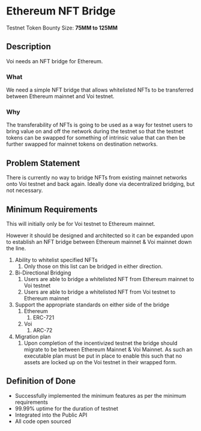 # Ethereum NFT Bridge

Testnet Token Bounty Size: **75MM to 125MM**

## Description

Voi needs an NFT bridge for Ethereum.

### What

We need a simple NFT bridge that allows whitelisted NFTs to be transferred between Ethereum mainnet and Voi testnet. 

### Why

The transferability of NFTs is going to be used as a way for testnet users to bring value on and off the network during the testnet so that the testnet tokens can be swapped for something of intrinsic value that can then be further swapped for mainnet tokens on destination networks. 

## Problem Statement

There is currently no way to bridge NFTs from existing mainnet networks onto Voi testnet and back again. Ideally done via decentralized bridging, but not necessary.

## Minimum Requirements

This will initially only be for Voi testnet to Ethereum mainnet. 

However it should be designed and architected so it can be expanded upon to establish an NFT bridge between Ethereum mainnet & Voi mainnet down the line. 

1. Ability to whitelist specified NFTs
    1. Only those on this list can be bridged in either direction.
2. Bi-Directional Bridging
    1. Users are able to bridge a whitelisted NFT from Ethereum mainnet to Voi testnet
    2. Users are able to bridge a whitelisted NFT from Voi testnet to Ethereum mainnet
3. Support the appropriate standards on either side of the bridge
    1. Ethereum
        1. ERC-721
    2. Voi
        1. ARC-72
4. Migration plan
    1. Upon completion of the incentivized testnet the bridge should migrate to be between Ethereum Mainnet & Voi Mainnet. As such an executable plan must be put in place to enable this such that no assets are locked up on the Voi testnet in their wrapped form.

## Definition of Done

- Successfully implemented the minimum features as per the minimum requirements
- 99.99% uptime for the duration of testnet
- Integrated into the Public API
- All code open sourced

